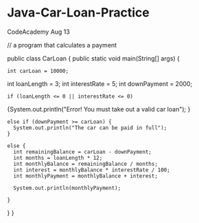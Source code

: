 # Java-Car-Loan-Practice
CodeAcademy Aug 13




// a program that calculates a payment

public class CarLoan {
	public static void main(String[] args) {

	int carLoan = 10000;
  int loanLength = 3;
  int interestRate = 5;
  int downPayment = 2000;
    
    if (loanLength <= 0 || interestRate <= 0) 
    
   {System.out.println("Error! You must take out a valid car loan");
                                              }
    
    else if (downPayment >= carLoan) {
      System.out.println("The car can be paid in full");
    }
    
    else {
      int remainingBalance = carLoan - downPayment;
      int months = loanLength * 12;
      int monthlyBalance = remainingBalance / months;
      int interest = monthlyBalance * interestRate / 100;
      int monthlyPayment = monthlyBalance + interest;
      
      System.out.println(monthlyPayment);
      
    }
    

	
}
}
